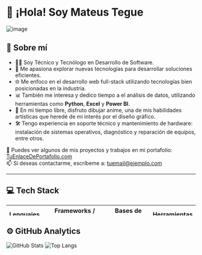 # 👋 ¡Hola! Soy Mateus Tegue 
![image](https://github.com/user-attachments/assets/0d29c595-9f0f-44b9-b171-7f7f3e6e4fa9)

## 🌱 Sobre mí
- 👨‍💻 Soy Técnico y Tecnólogo en Desarrollo de Software.  
- 🚀 Me apasiona explorar nuevas tecnologías para desarrollar soluciones eficientes.
- 🌐 Me enfoco en el desarrollo web full-stack utilizando tecnologías bien posicionadas en la industria.
- 📊 También me interesa y dedico tiempo a el análisis de datos, utilizando herramientas como **Python**, **Excel** y **Power BI**.
- 🎨 En mi tiempo libre, disfruto dibujar anime, una de mis habilidades artísticas que heredé de mi interés por el diseño gráfico.
- 🛠️ Tengo experiencia en soporte técnico y mantenimiento de hardware: instalación de sistemas operativos, diagnóstico y reparación de equipos, entre otros.

📎 Puedes ver algunos de mis proyectos y trabajos en mi portafolio: [TuEnlaceDePortafolio.com](https://TuEnlaceDePortafolio.com)  
📫 Si deseas contactarme, escríbeme a: [tuemail@ejemplo.com](mailto:tuemail@ejemplo.com)

---

## 💻 Tech Stack

<table height="28">
  <tr>
    <th>Lenguajes</th>
    <th>Frameworks / Librerías</th>
    <th>Bases de datos</th>
    <th>Herramientas</th>
  </tr>
  <tr>
    <td><img src="https://img.shields.io/badge/JavaScript-%23F7DF1E.svg?logo=javascript&logoColor=black" height="28"></td>
    <td><img src="https://img.shields.io/badge/React-%2320232a.svg?logo=react&logoColor=%2361DAFB" height="28"></td>
    <td><img src="https://img.shields.io/badge/PostgreSQL-316192?logo=postgresql&logoColor=white" height="28"></td>
    <td><img src="https://img.shields.io/badge/Git-F05032?logo=git&logoColor=white" height="28"></td>
  </tr>
  <tr>
    <td><img src="https://img.shields.io/badge/Python-3670A0?logo=python&logoColor=ffdd54" height="28"></td>
    <td><img src="https://img.shields.io/badge/Django-092E20?logo=django&logoColor=white" height="28"></td>
    <td><img src="https://img.shields.io/badge/MongoDB-47A248?logo=mongodb&logoColor=white" height="28"></td>
    <td><img src="https://img.shields.io/badge/VS%20Code-007ACC?logo=visual-studio-code&logoColor=white" height="28"></td>
  </tr>
  <tr>
    <td><img src="https://img.shields.io/badge/Java-ED8B00?logo=java&logoColor=white" height="28"></td>
    <td><img src="https://img.shields.io/badge/Vue.js-35495E?logo=vue.js&logoColor=4FC08D" height="28"></td>
    <td></td>
    <td></td>
  </tr>
</table>





## ⚙️ GitHub Analytics

![GitHub Stats](https://github-readme-stats.vercel.app/api?username=MateusTegue&show_icons=true&theme=radical)
![Top Langs](https://github-readme-stats.vercel.app/api/top-langs/?username=MateusTegue&layout=compact&theme=radical)





